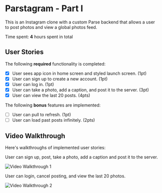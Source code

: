 # Parstagram - Part I

This is an Instagram clone with a custom Parse backend that allows a user to post photos and view a global photos feed.

Time spent: **4** hours spent in total

## User Stories

The following **required** functionality is completed:

- [x] User sees app icon in home screen and styled launch screen. (1pt)
- [x] User can sign up to create a new account. (1pt)
- [x] User can log in. (1pt)
- [x] User can take a photo, add a caption, and post it to the server. (3pt)
- [x] User can view the last 20 posts. (4pts)

The following **bonus** features are implemented:

- [ ] User can pull to refresh. (1pt)
- [ ] User can load past posts infinitely. (2pts)

## Video Walkthrough

Here's walkthroughs of implemented user stories:

User can sign up, post, take a photo, add a caption and post it to the server.

<img src='https://media0.giphy.com/media/Fqiul9pjClpSht10cz/giphy.gif' title='Video Walkthrough 1' width='' alt='Video Walkthrough 1' />

User can login, cancel posting, and view the last 20 photos.

<img src='https://media2.giphy.com/media/Lll5eQjD0MLXApAYsE/giphy.gif' title='Video Walkthrough 2' width='' alt='Video Walkthrough 2' />
